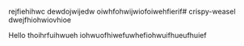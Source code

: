 rejfiehihwc
dewdojwijedw
oiwhfohwijwiofoiwehfierif# crispy-weasel
dwejfhiohwiovhioe

Hello thoihrfuihwueh
iohwuofhiwefuwhefiohwuifhueufhuief
